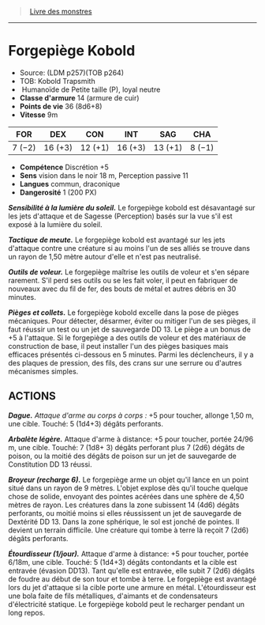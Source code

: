 ﻿> [Livre des monstres](tome_of_beasts.md)

---

# Forgepiège Kobold

- Source: (LDM p257)(TOB p264)
- TOB: Kobold Trapsmith
-  Humanoïde de Petite taille (P), loyal neutre
- **Classe d'armure** 14 (armure de cuir)
- **Points de vie** 36 (8d6+8)
- **Vitesse** 9m

|FOR|DEX|CON|INT|SAG|CHA|
|---|---|---|---|---|---|
|7 (−2)|16 (+3)|12 (+1)|16 (+3)|13 (+1)|8 (−1)|

- **Compétence** Discrétion +5
- **Sens** vision dans le noir 18 m, Perception passive 11
- **Langues** commun, draconique
- **Dangerosité** 1 (200 PX)

**_Sensibilité à la lumière du soleil._** Le forgepiège kobold est désavantagé sur les jets d'attaque et de Sagesse (Perception) basés sur la vue s'il est exposé à la lumière du soleil.

**_Tactique de meute._** Le forgepiège kobold est avantagé sur les jets d'attaque contre une créature si au moins l'un de ses alliés se trouve dans un rayon de 1,50 mètre autour d'elle et n'est pas neutralisé.

**_Outils de voleur._** Le forgepiège maîtrise les outils de voleur et s'en sépare rarement. S'il perd ses outils ou se les fait voler, il peut en fabriquer de nouveaux avec du fil de fer, des bouts de métal et autres débris en 30 minutes.

**_Pièges et collets._** Le forgepiège kobold excelle dans la pose de pièges mécaniques. Pour détecter, désarmer, éviter ou mitiger l'un de ses pièges, il faut réussir un test ou un jet de sauvegarde DD 13. Le piège a un bonus de +5 à l'attaque. Si le forgepiège a des outils de voleur et des matériaux de construction de base, il peut installer l'un des pièges basiques mais efficaces présentés ci-dessous en 5 minutes. Parmi les déclencheurs, il y a des plaques de pression, des fils, des crans sur une serrure ou d'autres mécanismes simples.

## ACTIONS

**_Dague._** _Attaque d'arme au corps à corps :_ +5 pour toucher, allonge 1,50 m, une cible. Touché: 5 (1d4+3) dégâts perforants.

**_Arbalète légère._** Attaque d'arme à distance: +5 pour toucher, portée 24/96 m, une cible. Touché: 7 (1d8+ 3) dégâts perforant plus 7 (2d6) dégâts de poison, ou la moitié des dégâts de poison sur un jet de sauvegarde de Constitution DD 13 réussi.

**_Broyeur (recharge 6)._** Le forgepiège arme un objet qu'il lance en un point situé dans un rayon de 9 mètres. L'objet explose dès qu'il touche quelque chose de solide, envoyant des pointes acérées dans une sphère de 4,50 mètres de rayon. Les créatures dans la zone subissent 14 (4d6) dégâts perforants, ou moitié moins si elles réussissent un jet de sauvegarde de Dextérité DD 13. Dans la zone sphérique, le sol est jonché de pointes. Il devient un terrain difficile. Une créature qui tombe à terre là reçoit 7 (2d6) dégâts perforants.

**_Étourdisseur (1/jour)._** Attaque d'arme à distance: +5 pour toucher, portée 6/18m, une cible. Touché: 5 (1d4+3) dégâts contondants et la cible est entravée (évasion DD13). Tant qu'elle est entravée, elle subit 7 (2d6) dégâts de foudre au début de son tour et tombe à terre. Le forgepiège est avantagé lors du jet d'attaque si la cible porte une armure en métal. L'étourdisseur est une bola faite de fils métalliques, d'aimants et de condensateurs d'électricité statique. Le forgepiège kobold peut le recharger pendant un long repos.


